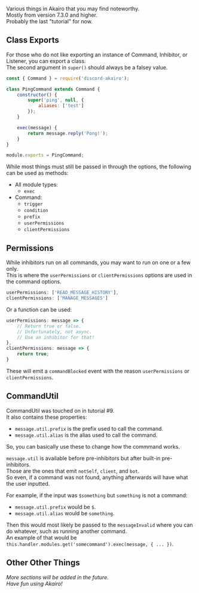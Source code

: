 Various things in Akairo that you may find noteworthy.  
Mostly from version 7.3.0 and higher.  
Probably the last "tutorial" for now.  

## Class Exports

For those who do not like exporting an instance of Command, Inhibitor, or Listener, you can export a class.  
The second argument in `super()` should always be a falsey value.  

```js
const { Command } = require('discord-akairo');

class PingCommand extends Command {
    constructor() {
        super('ping', null, {
            aliases: ['test']
        });
    }

    exec(message) {
        return message.reply('Pong!');
    }
}

module.exports = PingCommand;
```

While most things must still be passed in through the options, the following can be used as methods:  
- All module types:
    - `exec`
- Command:
    - `trigger`
    - `condition`
    - `prefix`
    - `userPermissions`
    - `clientPermissions`

## Permissions

While inhibitors run on all commands, you may want to run on one or a few only.  
This is where the `userPermissions` or `clientPermissions` options are used in the command options.  

```js
userPermissions: ['READ_MESSAGE_HISTORY'],
clientPermissions: ['MANAGE_MESSAGES']
```

Or a function can be used:  

```js
userPermissions: message => {
    // Return true or false.
    // Unfortunately, not async.
    // Use an inhibitor for that!
},
clientPermissions: message => {
    return true;
}
```

These will emit a `commandBlocked` event with the reason `userPermissions` or `clientPermissions`.  

## CommandUtil

CommandUtil was touched on in tutorial #9.  
It also contains these properties:  

- `message.util.prefix` is the prefix used to call the command.  
- `message.util.alias` is the alias used to call the command.

So, you can basically use these to change how the commmand works.  

`message.util` is available before pre-inhibitors but after built-in pre-inhibitors.  
Those are the ones that emit `notSelf`, `client`, and `bot`.  
So even, if a command was not found, anything afterwards will have what the user inputted.  

For example, if the input was `$something` but `something` is not a command:
- `message.util.prefix` would be `$`.
- `message.util.alias` would be `something`.

Then this would most likely be passed to the `messageInvalid` where you can do whatever, such as running another command.  
An example of that would be `this.handler.modules.get('somecommand').exec(message, { ... })`.  

## Other Other Things

*More sections will be added in the future.*  
*Have fun using Akairo!*  
